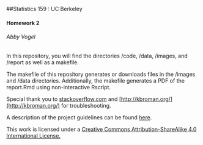 ##Statistics 159 : UC Berkeley
#### Homework 2
###### Abby Vogel

In this repository, you will find the directories /code, /data, /images, and /report as well as a makefile. 

The makefile of this repository generates or downloads files in the /images and /data directories. Additionally, the makefile generates a PDF of the report.Rmd using non-interactive Rscript. 

Special thank you to [stackoverflow.com](http://stackoverflow.com/) and [http://kbroman.org/](http://kbroman.org/) for troubleshooting.


A description of the project guidelines can be found [here](https://github.com/ucb-stat159/stat159-fall-2016/tree/master/hws/hw02).

This work is licensed under a [Creative Commons Attribution-ShareAlike 4.0 International License.](https://creativecommons.org/licenses/by-nc-sa/4.0/)



